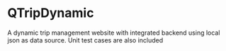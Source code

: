 # QTripDynamic
A dynamic trip management website with integrated backend using local json as data source. Unit test cases are also included
